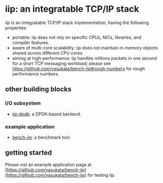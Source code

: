 # iip: an integratable TCP/IP stack

iip is an integratable TCP/IP stack implementation, having the following properties:
- portable: iip does not rely on specific CPUs, NICs, libraries, and compiler features.
- aware of multi-core scalability: iip does not maintain in-memory objects shared across different CPU cores.
- aiming at high-performance: iip handles millions packets in one second for a short TCP messaging workload; please see https://github.com/yasukata/bench-iip#rough-numbers for rough performance numbers.

## other building blocks

### I/O subsystem
- [iip-dpdk](https://github.com/yasukata/iip-dpdk): a DPDK-based backend.

### example application
- [bench-iip](https://github.com/yasukata/bench-iip): a benchmark tool.

## getting started

Please vist an example application page at [https://github.com/yasukata/bench-iip](https://github.com/yasukata/bench-iip) for testing iip. 

